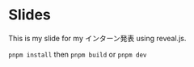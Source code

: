 # Slides

This is my slide for my インターン発表 using reveal.js.

`pnpm install` then `pnpm build` or `pnpm dev`
